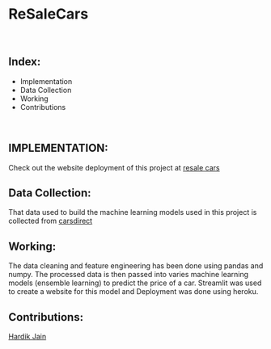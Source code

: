 # ReSaleCars
<br>

## Index:
  * Implementation
  * Data Collection
  * Working
  * Contributions
<br>

## IMPLEMENTATION:
Check out the website deployment of this project at [resale cars](https://resalecars.herokuapp.com/)
<br>

## Data Collection:
That data used to build the machine learning models used in this project is collected from [carsdirect](https://www.carsdirect.com/)
<br>

## Working:
The data cleaning and feature engineering has been done using pandas and numpy. The processed data is then passed into varies machine learning models (ensemble learning) to predict the price of a car. Streamlit was used to create a website for this model and Deployment was done using heroku.
<br>

## Contributions:
[Hardik Jain](https://github.com/hardikjain10)
<br>
